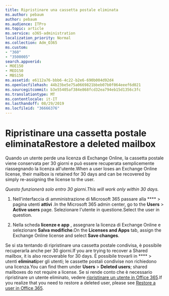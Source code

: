 ```yaml
---
title: Ripristinare una cassetta postale eliminata
ms.author: pebaum
author: pebaum
ms.audience: ITPro
ms.topic: article
ms.service: o365-administration
localization_priority: Normal
ms.collection: Adm_O365
ms.custom:
- "360"
- "3500005"
search.appverid:
- MOE150
- MED150
- MBS150
ms.assetid: e6112a76-bbb6-4c22-b2e6-690b004d92d4
ms.openlocfilehash: 44b23be5e75a0669821bbeb07b0f064eeef6d021
ms.sourcegitcommit: b3e55405af384e868fcd32ea794eb15d1356c3fc
ms.translationtype: MT
ms.contentlocale: it-IT
ms.lasthandoff: 08/29/2019
ms.locfileid: "36666376"
---
```

# <a name="restore-a-deleted-mailbox"></a><span data-ttu-id="e20a5-102">Ripristinare una cassetta postale eliminata</span><span class="sxs-lookup"><span data-stu-id="e20a5-102">Restore a deleted mailbox</span></span>

<span data-ttu-id="e20a5-103">Quando un utente perde una licenza di Exchange Online, la cassetta postale viene conservata per 30 giorni e può essere recuperata semplicemente riassegnando la licenza all'utente.</span><span class="sxs-lookup"><span data-stu-id="e20a5-103">When a user loses an Exchange Online license, their mailbox is retained for 30 days and can be recovered by simply re-assigning the license to the user.</span></span>
  
 <span data-ttu-id="e20a5-104">*Questo funzionerà solo entro 30 giorni.*</span><span class="sxs-lookup"><span data-stu-id="e20a5-104">*This will work only within 30 days.*</span></span>  
  
1. <span data-ttu-id="e20a5-105">Nell'interfaccia di amministrazione di Microsoft 365 passare alla \*\*\*\* \> pagina utenti **attivi** .</span><span class="sxs-lookup"><span data-stu-id="e20a5-105">In the Microsoft 365 admin center, go to the **Users** \> **Active users** page.</span></span> <span data-ttu-id="e20a5-106">Selezionare l'utente in questione.</span><span class="sxs-lookup"><span data-stu-id="e20a5-106">Select the user in question.</span></span>

2. <span data-ttu-id="e20a5-107">Nella scheda **licenze e app** , assegnare la licenza di Exchange Online e selezionare **Salva modifiche**.</span><span class="sxs-lookup"><span data-stu-id="e20a5-107">On the **Licenses and Apps** tab, assign the Exchange Online license and select **Save changes**.</span></span>

<span data-ttu-id="e20a5-108">Se si sta tentando di ripristinare una cassetta postale condivisa, è possibile recuperarla anche per 30 giorni.</span><span class="sxs-lookup"><span data-stu-id="e20a5-108">If you are trying to recover a Shared mailbox, it is also recoverable for 30 days.</span></span> <span data-ttu-id="e20a5-109">È possibile trovarli in \*\*\*\* \> utenti **eliminati**per gli utenti; le cassette postali condivise non richiedono una licenza.</span><span class="sxs-lookup"><span data-stu-id="e20a5-109">You can find them under **Users** \> **Deleted users**; shared mailboxes do not require a license.</span></span> <span data-ttu-id="e20a5-110">Se si rende conto che è necessario ripristinare un utente eliminato, vedere [ripristinare un utente in Office 365](https://docs.microsoft.com/office365/admin/add-users/restore-user).</span><span class="sxs-lookup"><span data-stu-id="e20a5-110">If you realize that you need to restore a deleted user, please see [Restore a user in Office 365](https://docs.microsoft.com/office365/admin/add-users/restore-user).</span></span>
  